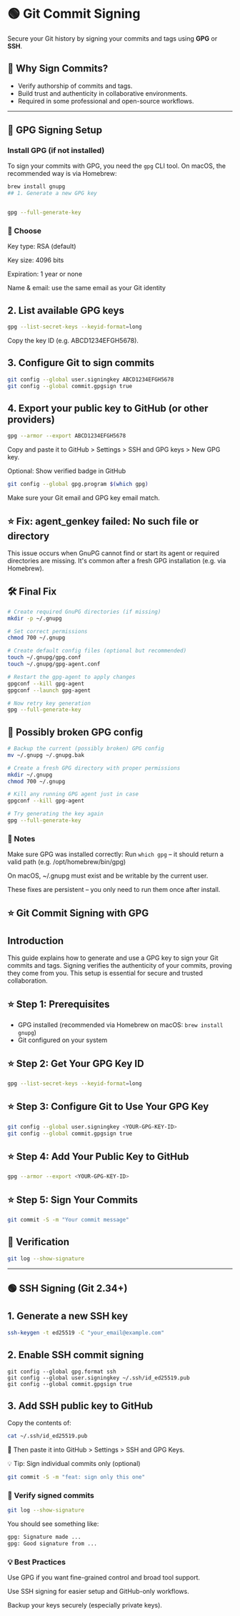 # 🟢 Git Commit Signing

Secure your Git history by signing your commits and tags using **GPG** or **SSH**.

## 📌 Why Sign Commits?

- Verify authorship of commits and tags.
- Build trust and authenticity in collaborative environments.
- Required in some professional and open-source workflows.

---

## 🔐 GPG Signing Setup

### Install GPG (if not installed)

To sign your commits with GPG, you need the `gpg` CLI tool.
On macOS, the recommended way is via Homebrew:

```bash
brew install gnupg
## 1. Generate a new GPG key
```

```bash

gpg --full-generate-key
```

### 📌 Choose

Key type: RSA (default)

Key size: 4096 bits

Expiration: 1 year or none

Name & email: use the same email as your Git identity

## 2. List available GPG keys

```bash
gpg --list-secret-keys --keyid-format=long
```

Copy the key ID (e.g. ABCD1234EFGH5678).

## 3. Configure Git to sign commits

```bash
git config --global user.signingkey ABCD1234EFGH5678
git config --global commit.gpgsign true
```

## 4. Export your public key to GitHub (or other providers)

```bash
gpg --armor --export ABCD1234EFGH5678
```

Copy and paste it to GitHub > Settings > SSH and GPG keys > New GPG key.

Optional: Show verified badge in GitHub

```bash
git config --global gpg.program $(which gpg)
```

Make sure your Git email and GPG key email match.

## ⭐️ Fix: agent_genkey failed: No such file or directory

This issue occurs when GnuPG cannot find or start its agent or required directories are missing. It's common after a fresh GPG installation (e.g. via Homebrew).

## 🛠️ Final Fix

```bash
# Create required GnuPG directories (if missing)
mkdir -p ~/.gnupg

# Set correct permissions
chmod 700 ~/.gnupg

# Create default config files (optional but recommended)
touch ~/.gnupg/gpg.conf
touch ~/.gnupg/gpg-agent.conf

# Restart the gpg-agent to apply changes
gpgconf --kill gpg-agent
gpgconf --launch gpg-agent

# Now retry key generation
gpg --full-generate-key
```

## 📌 Possibly broken GPG config

```bash
# Backup the current (possibly broken) GPG config
mv ~/.gnupg ~/.gnupg.bak

# Create a fresh GPG directory with proper permissions
mkdir ~/.gnupg
chmod 700 ~/.gnupg

# Kill any running GPG agent just in case
gpgconf --kill gpg-agent

# Try generating the key again
gpg --full-generate-key
```

### 📌 Notes

Make sure GPG was installed correctly:
Run `which gpg` – it should return a valid path (e.g. /opt/homebrew/bin/gpg)

On macOS, ~/.gnupg must exist and be writable by the current user.

These fixes are persistent – you only need to run them once after install.

## ⭐️ Git Commit Signing with GPG

## Introduction

This guide explains how to generate and use a GPG key to sign your Git commits and tags. Signing verifies the authenticity of your commits, proving they come from you. This setup is essential for secure and trusted collaboration.

## ⭐️ Step 1: Prerequisites

- GPG installed (recommended via Homebrew on macOS: `brew install gnupg`)
- Git configured on your system

## ⭐️ Step 2: Get Your GPG Key ID

```bash
gpg --list-secret-keys --keyid-format=long
```

## ⭐️ Step 3: Configure Git to Use Your GPG Key

```bash
git config --global user.signingkey <YOUR-GPG-KEY-ID>
git config --global commit.gpgsign true
```

## ⭐️ Step 4: Add Your Public Key to GitHub

```bash
gpg --armor --export <YOUR-GPG-KEY-ID>
```

## ⭐️ Step 5: Sign Your Commits

```bash
git commit -S -m "Your commit message"
```

## 📌 Verification

```bash
git log --show-signature
```

---

## 🟢 SSH Signing (Git 2.34+)

## 1. Generate a new SSH key

```bash
ssh-keygen -t ed25519 -C "your_email@example.com"
```

## 2. Enable SSH commit signing

```bahs
git config --global gpg.format ssh
git config --global user.signingkey ~/.ssh/id_ed25519.pub
git config --global commit.gpgsign true
```

## 3. Add SSH public key to GitHub

Copy the contents of:

```bash
cat ~/.ssh/id_ed25519.pub
```

📌 Then paste it into GitHub > Settings > SSH and GPG Keys.

💡 Tip: Sign individual commits only (optional)

```bash
git commit -S -m "feat: sign only this one"
```

### 📌 Verify signed commits

```bash
git log --show-signature
```

You should see something like:

```bash
gpg: Signature made ...
gpg: Good signature from ...
```

### 💡 Best Practices

Use GPG if you want fine-grained control and broad tool support.

Use SSH signing for easier setup and GitHub-only workflows.

Backup your keys securely (especially private keys).